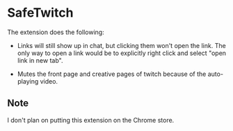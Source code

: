 # SafeTwitch

The extension does the following:

- Links will still show up in chat, but clicking them won't open the link. The only way to open a link would be to explicitly right click and select "open link in new tab". 

- Mutes the front page and creative pages of twitch because of the auto-playing video. 


## Note

I don't plan on putting this extension on the Chrome store.
